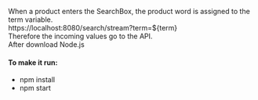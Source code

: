 When a product enters the SearchBox, the product word is assigned to the term variable. <br>
https://localhost:8080/search/stream?term=${term} <br>
Therefore the incoming values go to the API. <br>
After download Node.js <br>
#### To make it run:  <br>
  * npm install <br>
  * npm start <br>

